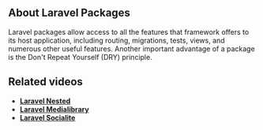 
## About Laravel Packages

Laravel packages allow access to all the features that framework offers to its host application, including routing, migrations, tests, views, and numerous other useful features. Another important advantage of a package is the Don't Repeat Yourself (DRY) principle.

## Related videos

- **[Laravel Nested](https://youtu.be/9PEjGW2EvRI)**
- **[Laravel Medialibrary](https://youtu.be/_bTp74a1iB4)**
- **[Laravel Socialite](https://youtu.be/61uhb2UBuBQ)**
